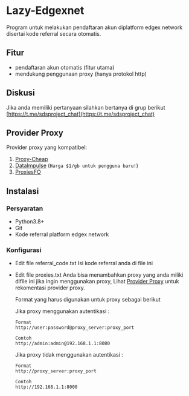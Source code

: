 # Lazy-Edgexnet

Program untuk melakukan pendaftaran akun diplatform edgex network disertai kode referral secara otomatis.

## Fitur

* pendaftaran akun otomatis (fitur utama)
* mendukung penggunaan proxy (hanya protokol http)

## Diskusi

Jika anda memiliki pertanyaan silahkan bertanya di grup berikut
[https://t.me/sdsproject_chat](https://t.me/sdsproject_chat)

## Provider Proxy

Provider proxy yang kompatibel:

1. [Proxy-Cheap](https://app.proxy-cheap.com/r/mlShoy)
2. [DataImpulse](https://dataimpulse.com/?aff=48082) (`Harga $1/gb untuk pengguna baru!`)
3. [ProxiesFO](https://app.proxies.fo/ref/c02fda06-da42-f640-7ef7-885127487ef0)


## Instalasi

### Persyaratan

* Python3.8+
* Git
* Kode referral platform edgex network

### Konfigurasi

* Edit file referral_code.txt
	Isi kode referral anda di file ini
* Edit file proxies.txt
	Anda bisa menambahkan proxy yang anda miliki difile ini jika ingin menggunakan proxy, Lihat [Provider Proxy](#provider-proxy) untuk rekomentasi provider proxy.

	Format yang harus digunakan untuk proxy sebagai berikut

	Jika proxy menggunakan autentikasi :

	```
	Format
	http://user:password@proxy_server:proxy_port

	Contoh
	http://admin:admin@192.168.1.1:8080
	```

	Jika proxy tidak menggunakan autentikasi :

	```
	Format
	http://proxy_server:proxy_port

	Contoh
	http://192.168.1.1:8000
	```